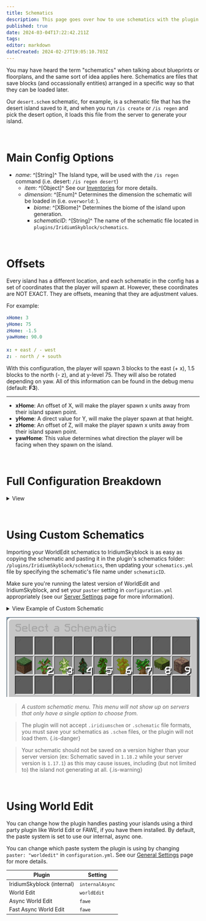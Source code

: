 ```yaml
---
title: Schematics
description: This page goes over how to use schematics with the plugin.
published: true
date: 2024-03-04T17:22:42.211Z
tags: 
editor: markdown
dateCreated: 2024-02-27T19:05:10.703Z
---
```


You may have heard the term "schematics" when talking about blueprints or floorplans, and the same sort of idea applies here. Schematics are files that save blocks (and occassionally entities) arranged in a specific way so that they can be loaded later.

Our `desert.schem` schematic, for example, is a schematic file that has the desert island saved to it, and when you run `/is create` or `/is regen` and pick the desert option, it loads this file from the server to generate your island.

<p> &nbsp </p>

# Main Config Options

- *name*: ^[String]^ The Island type, will be used with the `/is regen` command (i.e. desert: `/is regen desert`)
	- *item*: ^[Object]^ See our [Inventories](https://docs.iridiumdevelopment.net/en/Inventory) for more details.
	- *dimension*: ^[Enum]^ Determines the dimension the schematic will be loaded in (i.e. `overworld`: ).
		- *biome*: ^[XBiome]^ Determines the biome of the island upon generation.
		- *schematicID*: ^[String]^ The name of the schematic file located in `plugins/IridiumSkyblock/schematics`.

<p> &nbsp </p>

# Offsets

Every island has a different location, and each schematic in the config has a set of coordinates that the player will spawn at. However, these coordinates are NOT EXACT. They are offsets, meaning that they are adjustment values.

For example:
```yaml
xHome: 3
yHome: 75
zHome: -1.5
yawHome: 90.0

x: + east / - west
z: - north / + south
```

With this configuration, the player will spawn 3 blocks to the east (+ x), 1.5 blocks to the north (-   z), and at y-level 75. They will also be rotated depending on yaw. All of this information can be found in the debug menu (default: **F3**).

---

- **xHome**: An offset of X, will make the player spawn x units away from their island spawn point.
- **yHome**: A direct value for Y, will make the player spawn at that height.
- **zHome**: An offset of Z, will make the player spawn x units away from their island spawn point.
- **yawHome**: This value determines what direction the player will be facing when they spawn on the island.

<p> &nbsp </p>

# Full Configuration Breakdown

<details>
  <summary> View </summary>
  
```yaml
desert:
    item:
    regenCost:
      money: 1000.0
      bankItems: {}
    xHome: -0.5
    yHome: 89.0
    zHome: -0.5
    yawHome: 90.0
    overworld:
      biome: "DESERT"
      schematicID: "desert.schem"
      islandHeight: 90.0
      ignoreAirBlocks: true
```

- **Schematic**: ^[String]^ The name of the schematic according to the plugin.
	- *item*: ^[Object]^ The item category that determines how the permission shows up in `/is permissions`. For more information, please see our [Inventory & Menus](https://docs.iridiumdevelopment.net/en/Inventory) page.
  - *regenCost*: ^[Object]^ The cost of regenerating a player's island with this schematic.
  	- *money*: ^[double]^ Vault currency cost.
    - *bankItems*: ^[List<BankItem>]^ The list of BankItems and the cost associated with them.
  - ***x**Home*: ^[double]^ An offset of X, will make the player spawn x units away from their original spawn point (If the player originally spawns at 5 and the schematic has an offset of -1, they would then spawn at 4).
  - ***y**Home*: ^[double]^ A direct value for Y, will make the player spawn at that height.
  - ***z**Home*: ^[double]^ An offset of Z, will make the player spawn x units away from their original spawn point (If the player originally spawns at 6 and the schematic has an offset of 2, they would then spawn at 8).
  - ***yawHome***: ^[double]^ This value determines what direction the player will be facing when they spawn on the island.
  - *dimension*: ^[enum]^ Dimension-specific values that affect each individual schematic.
  	- *biome*: ^[XBiome]^ The biome specified for the island to be generated in.
    - *schematicID*: ^[String]^ The name of the file to be loaded in as the schematic (should end in ``.schem``).
    - *islandHeight*: ^[double]^ The height at which to spawn the schematic.
    - *ignoreAirBlocks*: ^[boolean]^ Whether to ignore air blocks that happen to be a part of a schematic when generating.
</details>

  <p> &nbsp </p>
  
# Using Custom Schematics

Importing your WorldEdit schematics to IridiumSkyblock is as easy as copying the schematic and pasting it in the plugin's schematics folder: ``/plugins/IridiumSkyblock/schematics``, then updating your ``schematics.yml`` file by specifying the schematic's file name under ``schematicID``.

Make sure you're running the latest version of WorldEdit and IridiumSkyblock, and set your ``paster`` setting in ``configuration.yml`` appropriately (see our [Server Settings]() page for more information).

<details>
  <summary> View Example of Custom Schematic </summary>

```yaml
---
schematics:
  myCustomSchematic: 
    item:
      material: "PLAYER_HEAD"
      amount: 1
      displayName: "&b&lCustom Island"
      headData: null
      headOwner: "Notch"
      headOwnerUUID: null
      model: null
      lore:
      - "&7My Custom Schematic."
      slot: 14
      regenCost:
      money: 100
      bankCost: {
        Crystals: 15
      }
    xHome: 0.5
    yHome: 96
    zHome: 0.5
    yawHome: 100
    overworld:
      biome: "PLAINS"
      schematicID: "customSchematic.schem"
      islandHeight: 90.0
      ignoreAirBlocks: true
    nether:
      biome: "NETHER_WASTES"
      schematicID: "customSchematic_nether.schem"
      islandHeight: 90.0
      ignoreAirBlocks: true
    end:
      biome: "THE_END"
      schematicID: "customSchematic_end.schem"
      islandHeight: 90.0
      ignoreAirBlocks: true
```
</details>
  
<center>

  ![schematics-menu-example.png](/schematics-menu-example.png)
  
</center>
  
> *A custom schematic menu. This menu will not show up on servers that only have a single option to choose from.*
  
> The plugin will not accept `.iridiumschem` or `.schematic` file formats, you must
save your schematics as `.schem` files, or the plugin will not load them.
> {.is-danger}

> Your schematic should not be saved on a version higher than your server version (ex: Schematic saved in `1.18.2` while your server version is `1.17.1`) as this may cause issues, including (but not limited to) the island not generating at all.
{.is-warning}
  
<p> &nbsp </p>
  
# Using World Edit
You can change how the plugin handles pasting your islands using a third party plugin like World Edit or FAWE, if you have them installed. By default, the paste system is set to use our internal, async one.
  
You can change which paste system the plugin is using by changing `paster: "worldedit"` in `configuration.yml`. See our [General Settings](https://docs.iridiumdevelopment.net/en/Server-Settings) page for more details.

|Plugin|Setting|
|------|-------|
|IridiumSkyblock (internal)|`internalAsync`|
|World Edit|`worldEdit`|
|Async World Edit|`fawe`|
|Fast Async World Edit|`fawe`|
